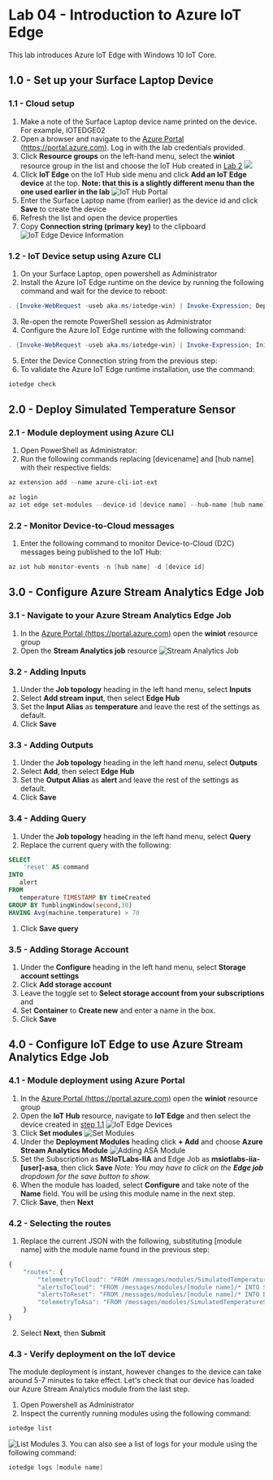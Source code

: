 # Lab 04 - Introduction to Azure IoT Edge

This lab introduces Azure IoT Edge with Windows 10 IoT Core.

## 1.0 - Set up your Surface Laptop Device

### 1.1 - Cloud setup

1. Make a note of the Surface Laptop device name printed on the device. For example, IOTEDGE02 
1. Open a browser and navigate to the [Azure Portal (https://portal.azure.com)](https://portal.azure.com). Log in with the lab credentials provided.
1. Click **Resource groups** on the left-hand menu, select the **winiot** resource group in the list and choose the IoT Hub created in [Lab 2](./Lab02.md#11---deploy-azure-iot-hub)
![](./media/2_azure5.png)
1. Click **IoT Edge** on the IoT Hub side menu and click **Add an IoT Edge device** at the top. **Note: that this is a slightly different menu than the one used earlier in the lab**
![IoT Hub Portal](./media/4_SelectIoTEdge.png)
1. Enter the Surface Laptop name (from earlier) as the device id and click **Save** to create the device
1. Refresh the list and open the device properties
1. Copy **Connection string (primary key)** to the clipboard
![IoT Edge Device Information](./media/4_CopyConnectionStringIoTEdge.png)


### 1.2 - IoT Device setup using Azure CLI
1. On your Surface Laptop, open powershell as Administrator
2. Install the Azure IoT Edge runtime on the device by running the following command and wait for the device to reboot:
```powershell
. {Invoke-WebRequest -useb aka.ms/iotedge-win} | Invoke-Expression; Deploy-IoTEdge
```
3. Re-open the remote PowerShell session as Administrator 
4. Configure the Azure IoT Edge runtime with the following command:
```powershell
. {Invoke-WebRequest -useb aka.ms/iotedge-win} | Invoke-Expression; Initialize-IoTEdge
```
5. Enter the Device Connection string from the previous step: 
6. To validate the Azure IoT Edge runtime installation, use the command:
```powershell
iotedge check
``` 

## 2.0 - Deploy Simulated Temperature Sensor

### 2.1 - Module deployment using Azure CLI

1. Open PowerShell as Administrator:
1. Run the following commands replacing [devicename] and [hub name] with their respective fields:

```powershell
az extension add --name azure-cli-iot-ext

az login
az iot edge set-modules --device-id [device name] --hub-name [hub name] --content "C:\Labs\Content\src\IoTLabs.IoTEdge\deployment.example.win-x64.json"
```

### 2.2 - Monitor Device-to-Cloud messages
1. Enter the following command to monitor Device-to-Cloud (D2C) messages being published to the IoT Hub:

```powershell
az iot hub monitor-events -n [hub name] -d [device id]
```
## 3.0 - Configure Azure Stream Analytics Edge Job
### 3.1 - Navigate to your Azure Stream Analytics Edge Job
1. In the [Azure Portal (https://portal.azure.com)](https://portal.azure.com) open the **winiot** resource group
1. Open the **Stream Analytics job** resource
![Stream Analytics Job](/media/lab04/asa-overview.jpg)

### 3.2 - Adding Inputs
1. Under the **Job topology** heading in the left hand menu, select **Inputs**
1. Select **Add stream input**, then select **Edge Hub**
1. Set the **Input Alias** as **temperature** and leave the rest of the settings as default.
1. Click **Save**

### 3.3 - Adding Outputs
1. Under the **Job topology** heading in the left hand menu, select **Outputs**
1. Select **Add**, then select **Edge Hub**
1. Set the **Output Alias** as **alert** and leave the rest of the settings as default.
1. Click **Save**

### 3.4 - Adding Query
1. Under the **Job topology** heading in the left hand menu, select **Query**
1. Replace the current query with the following:
```sql
SELECT  
    'reset' AS command 
INTO 
   alert 
FROM 
   temperature TIMESTAMP BY timeCreated 
GROUP BY TumblingWindow(second,30) 
HAVING Avg(machine.temperature) > 70
```
1. Click **Save query**

### 3.5 - Adding Storage Account
1. Under the **Configure** heading in the left hand menu, select **Storage account settings**
1. Click **Add storage account**
1. Leave the toggle set to **Select storage account from your subscriptions** and 
1. Set **Container** to **Create new** and enter a name in the box.
1. Click **Save**

## 4.0 - Configure IoT Edge to use Azure Stream Analytics Edge Job
### 4.1 - Module deployment using Azure Portal
1. In the [Azure Portal (https://portal.azure.com)](https://portal.azure.com) open the **winiot** resource group
1. Open the **IoT Hub** resource, navigate to **IoT Edge** and then select the device created in [step 1.1](#11---cloud-setup)
![IoT Edge Devices](/media/lab04/iot-edge-devices.jpg)
1. Click **Set modules**
![Set Modules](/media/lab04/set-modules.jpg)
1. Under the **Deployment Modules** heading click **+ Add** and choose **Azure Stream Analytics Module**
![Adding ASA Module](/media/lab04/add-asa-module.jpg)
1. Set the Subscription as **MSIoTLabs-IIA** and Edge Job as **msiotlabs-iia-[user]-asa**, then click **Save**
*Note: You may have to click on the **Edge job** dropdown for the save button to show.*
1. When the module has loaded, select **Configure** and take note of the **Name** field. You will be using this module name in the next step.
3. Click **Save**, then **Next**

### 4.2 - Selecting the routes
1. Replace the current JSON with the following, substituting [module name] with the module name found in the previous step:

```javascript
{
    "routes": {
        "telemetryToCloud": "FROM /messages/modules/SimulatedTemperatureSensor/* INTO $upstream",
        "alertsToCloud": "FROM /messages/modules/[module name]/* INTO $upstream",
        "alertsToReset": "FROM /messages/modules/[module name]/* INTO BrokeredEndpoint(\"/modules/SimulatedTemperatureSensor/inputs/control\")",
        "telemetryToAsa": "FROM /messages/modules/SimulatedTemperatureSensor/* INTO BrokeredEndpoint(\"/modules/[module name]/inputs/temperature\")"
    }
}
```
2. Select **Next**, then **Submit**

### 4.3 - Verify deployment on the IoT device
The module deployment is instant, however changes to the device can take around 5-7 minutes to take effect. Let's check that our device has loaded our Azure Stream Analytics module from the last step.

1. Open Powershell as Administrator
1. Inspect the currently running modules using the following command:
```powershell
iotedge list
```
![List Modules](/media/lab04/list-modules.jpg)
3. You can also see a list of logs for your module using the following command:
```powershell
iotedge logs [module name]
```

